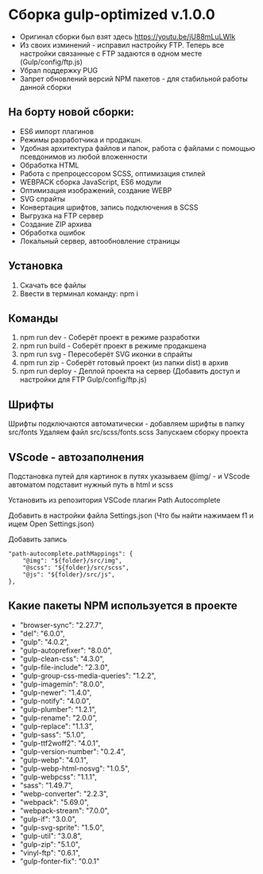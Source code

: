 # Сборка gulp-optimized v.1.0.0
* Оригинал сборки был взят здесь https://youtu.be/jU88mLuLWlk
* Из своих изминений - исправил настройку FTP. Теперь все настройки связанные с FTP задаются в одном месте (Gulp/config/ftp.js)
* Убрал поддержку PUG
* Запрет обновлений версий NPM пакетов - для стабильной работы данной сборки

## На борту новой сборки:
* ES6 импорт плагинов
* Режимы разработчика и продакшн.
* Удобная архитектура файлов и папок, работа с файлами с помощью псевдонимов из любой вложенности
* Обработка HTML
* Работа с препроцессором SCSS, оптимизация стилей
* WEBPACK сборка JavaScript, ES6 модули
* Оптимизация изображений, создание WEBP
* SVG спрайты
* Конвертация шрифтов, запись подключения в SCSS
* Выгрузка на FTP сервер
* Создание ZIP архива
* Обработка ошибок
* Локальный сервер, автообновление страницы

## Установка
1. Скачать все файлы
2. Ввести в терминал команду: npm i

## Команды
1. npm run dev - Соберёт проект в режиме разработки
2. npm run build - Соберёт проект в режиме продакшена
3. npm run svg - Пересоберёт SVG иконки в спрайты
4. npm run zip - Соберёт готовый проект (из папки dist) в архив
5. npm run deploy - Деплой проекта на сервер (Добавить доступ и настройки для FTP Gulp/config/ftp.js)

## Шрифты
Шрифты подключаются автоматически - добавляем шрифты в папку src/fonts
Удаляем файл src/scss/fonts.scss
Запускаем сборку проекта

## VScode - автозаполнения
Подстановка путей для картинок
в путях указываем @img/ - и VScode автоматом подставит нужный путь в html и scss

Установить из репозитория VSCode плагин Path Autocomplete

Добавить в настройки файла Settings.json
(Что бы найти нажимаем f1 и ищем Open Settings.json)

Добавить запись
```
"path-autocomplete.pathMappings": {
    "@img": "${folder}/src/img",
    "@scss": "${folder}/src/scss",
    "@js": "${folder}/src/js",
},
```

## Какие пакеты NPM используется в проекте
* "browser-sync": "2.27.7",
* "del": "6.0.0",
* "gulp": "4.0.2",
* "gulp-autoprefixer": "8.0.0",
* "gulp-clean-css": "4.3.0",
* "gulp-file-include": "2.3.0",
* "gulp-group-css-media-queries": "1.2.2",
* "gulp-imagemin": "8.0.0",
* "gulp-newer": "1.4.0",
* "gulp-notify": "4.0.0",
* "gulp-plumber": "1.2.1",
* "gulp-rename": "2.0.0",
* "gulp-replace": "1.1.3",
* "gulp-sass": "5.1.0",
* "gulp-ttf2woff2": "4.0.1",
* "gulp-version-number": "0.2.4",
* "gulp-webp": "4.0.1",
* "gulp-webp-html-nosvg": "1.0.5",
* "gulp-webpcss": "1.1.1",
* "sass": "1.49.7",
* "webp-converter": "2.2.3",
* "webpack": "5.69.0",
* "webpack-stream": "7.0.0",
* "gulp-if": "3.0.0",
* "gulp-svg-sprite": "1.5.0",
* "gulp-util": "3.0.8",
* "gulp-zip": "5.1.0",
* "vinyl-ftp": "0.6.1",
* "gulp-fonter-fix": "0.0.1"

